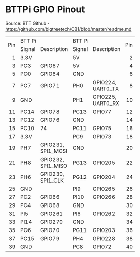 # BTTPi GPIO Pinout
Source: BTT Github - https://github.com/bigtreetech/CB1/blob/master/readme.md

<table border="0" cellpadding="0" cellspacing="0" width="407" style="border-collapse:
 collapse;table-layout:fixed;width:305pt">
 <colgroup><col width="27" style="mso-width-source:userset;mso-width-alt:987;width:20pt">
 <col width="44" style="mso-width-source:userset;mso-width-alt:1609;width:33pt">
 <col width="134" style="mso-width-source:userset;mso-width-alt:4900;width:101pt">
 <col width="44" style="mso-width-source:userset;mso-width-alt:1609;width:33pt">
 <col width="131" style="mso-width-source:userset;mso-width-alt:4790;width:98pt">
 <col width="27" style="mso-width-source:userset;mso-width-alt:987;width:20pt">
 </colgroup><tbody><tr class="xl6528877" height="20" style="mso-height-source:userset;height:15.0pt">
  <td rowspan="2" height="40" class="xl6928877" width="27" style="height:30.0pt;
  width:20pt">Pin</td>
  <td colspan="2" class="xl6628877" width="178" style="width:134pt">BTT Pi</td>
  <td colspan="2" class="xl6628877" width="175" style="width:131pt">BTT Pi</td>
  <td rowspan="2" class="xl6928877" width="27" style="width:20pt">Pin</td>
 </tr>
 <tr class="xl6528877" height="20" style="height:15.0pt">
  <td height="20" class="xl6728877" width="44" style="height:15.0pt;width:33pt">Signal</td>
  <td class="xl6628877" width="134" style="width:101pt">Description</td>
  <td class="xl6628877" width="44" style="width:33pt">Signal</td>
  <td class="xl6628877" width="131" style="width:98pt">Description</td>
 </tr>
 <tr class="xl6528877" height="20" style="mso-height-source:userset;height:15.0pt">
  <td height="20" class="xl6828877" align="right" width="27" style="height:15.0pt;
  width:20pt">1</td>
  <td colspan="2" class="xl7028877" width="178" style="width:134pt">3.3V</td>
  <td colspan="2" class="xl7128877" width="175" style="width:131pt">5V</td>
  <td class="xl6828877" align="right" width="27" style="width:20pt">2</td>
 </tr>
 <tr class="xl6528877" height="20" style="mso-height-source:userset;height:15.0pt">
  <td height="20" class="xl6828877" align="right" width="27" style="height:15.0pt;
  width:20pt">3</td>
  <td class="xl6728877" width="44" style="width:33pt">PC3</td>
  <td class="xl6628877" width="134" style="width:101pt">GPIO67</td>
  <td colspan="2" class="xl7128877" width="175" style="width:131pt">5V</td>
  <td class="xl6828877" align="right" width="27" style="width:20pt">4</td>
 </tr>
 <tr class="xl6528877" height="20" style="mso-height-source:userset;height:15.0pt">
  <td height="20" class="xl6828877" align="right" width="27" style="height:15.0pt;
  width:20pt">5</td>
  <td class="xl6728877" width="44" style="width:33pt">PC0</td>
  <td class="xl6628877" width="134" style="width:101pt">GPIO64</td>
  <td colspan="2" class="xl7228877" width="175" style="width:131pt">GND</td>
  <td class="xl6828877" align="right" width="27" style="width:20pt">6</td>
 </tr>
 <tr class="xl6528877" height="20" style="height:15.0pt">
  <td height="20" class="xl6828877" align="right" width="27" style="height:15.0pt;
  width:20pt">7</td>
  <td class="xl6728877" width="44" style="width:33pt">PC7</td>
  <td class="xl6628877" width="134" style="width:101pt">GPIO71</td>
  <td class="xl6628877" width="44" style="width:33pt">PH0</td>
  <td class="xl6628877" width="131" style="width:98pt">GPIO224, UART0_TX</td>
  <td class="xl6828877" align="right" width="27" style="width:20pt">8</td>
 </tr>
 <tr class="xl6528877" height="20" style="mso-height-source:userset;height:15.0pt">
  <td height="20" class="xl6828877" align="right" width="27" style="height:15.0pt;
  width:20pt">9</td>
  <td colspan="2" class="xl7228877" width="178" style="width:134pt">GND</td>
  <td class="xl6628877" width="44" style="width:33pt">PH1</td>
  <td class="xl6628877" width="131" style="width:98pt">GPIO225, UART0_RX</td>
  <td class="xl6828877" align="right" width="27" style="width:20pt">10</td>
 </tr>
 <tr class="xl6528877" height="20" style="height:15.0pt">
  <td height="20" class="xl6828877" align="right" width="27" style="height:15.0pt;
  width:20pt">11</td>
  <td class="xl6728877" width="44" style="width:33pt">PC14</td>
  <td class="xl6628877" width="134" style="width:101pt">GPIO78</td>
  <td class="xl6628877" width="44" style="width:33pt">PC13</td>
  <td class="xl6628877" width="131" style="width:98pt">GPIO77</td>
  <td class="xl6828877" align="right" width="27" style="width:20pt">12</td>
 </tr>
 <tr class="xl6528877" height="20" style="mso-height-source:userset;height:15.0pt">
  <td height="20" class="xl6828877" align="right" width="27" style="height:15.0pt;
  width:20pt">13</td>
  <td class="xl6728877" width="44" style="width:33pt">PC12</td>
  <td class="xl6628877" width="134" style="width:101pt">GPIO76</td>
  <td colspan="2" class="xl7228877" width="175" style="width:131pt">GND</td>
  <td class="xl6828877" align="right" width="27" style="width:20pt">14</td>
 </tr>
 <tr class="xl6528877" height="20" style="height:15.0pt">
  <td height="20" class="xl6828877" align="right" width="27" style="height:15.0pt;
  width:20pt">15</td>
  <td class="xl6728877" width="44" style="width:33pt">PC10</td>
  <td class="xl6628877" width="134" style="width:101pt">74</td>
  <td class="xl6628877" width="44" style="width:33pt">PC11</td>
  <td class="xl6628877" width="131" style="width:98pt">GPIO75</td>
  <td class="xl6828877" align="right" width="27" style="width:20pt">16</td>
 </tr>
 <tr class="xl6528877" height="20" style="mso-height-source:userset;height:15.0pt">
  <td height="20" class="xl6828877" align="right" width="27" style="height:15.0pt;
  width:20pt">17</td>
  <td colspan="2" class="xl7028877" width="178" style="width:134pt">3.3V</td>
  <td class="xl6628877" width="44" style="width:33pt">PC9</td>
  <td class="xl6628877" width="131" style="width:98pt">GPIO73</td>
  <td class="xl6828877" align="right" width="27" style="width:20pt">18</td>
 </tr>
 <tr class="xl6528877" height="20" style="mso-height-source:userset;height:15.0pt">
  <td height="20" class="xl6828877" align="right" width="27" style="height:15.0pt;
  width:20pt">19</td>
  <td class="xl6728877" width="44" style="width:33pt">PH7</td>
  <td class="xl6628877" width="134" style="width:101pt">GPIO231, SPI1_MOSI</td>
  <td colspan="2" class="xl7228877" width="175" style="width:131pt">GND</td>
  <td class="xl6828877" align="right" width="27" style="width:20pt">20</td>
 </tr>
 <tr class="xl6528877" height="20" style="mso-height-source:userset;height:15.0pt">
  <td height="20" class="xl6828877" align="right" width="27" style="height:15.0pt;
  width:20pt">21</td>
  <td class="xl6728877" width="44" style="width:33pt">PH8</td>
  <td class="xl6628877" width="134" style="width:101pt">GPIO232, SPI1_MISO</td>
  <td class="xl6628877" width="44" style="width:33pt">PG13</td>
  <td class="xl6628877" width="131" style="width:98pt">GPIO205</td>
  <td class="xl6828877" align="right" width="27" style="width:20pt">22</td>
 </tr>
 <tr class="xl6528877" height="20" style="mso-height-source:userset;height:15.0pt">
  <td height="20" class="xl6828877" align="right" width="27" style="height:15.0pt;
  width:20pt">23</td>
  <td class="xl6728877" width="44" style="width:33pt">PH6</td>
  <td class="xl6628877" width="134" style="width:101pt">GPIO230, SPI1_CLK</td>
  <td class="xl6628877" width="44" style="width:33pt">PG12</td>
  <td class="xl6628877" width="131" style="width:98pt">GPIO204</td>
  <td class="xl6828877" align="right" width="27" style="width:20pt">24</td>
 </tr>
 <tr class="xl6528877" height="20" style="mso-height-source:userset;height:15.0pt">
  <td height="20" class="xl6828877" align="right" width="27" style="height:15.0pt;
  width:20pt">25</td>
  <td colspan="2" class="xl7228877" width="178" style="width:134pt">GND</td>
  <td class="xl6628877" width="44" style="width:33pt">PI9</td>
  <td class="xl6628877" width="131" style="width:98pt">GPIO265</td>
  <td class="xl6828877" align="right" width="27" style="width:20pt">26</td>
 </tr>
 <tr class="xl6528877" height="20" style="mso-height-source:userset;height:15.0pt">
  <td height="20" class="xl6828877" align="right" width="27" style="height:15.0pt;
  width:20pt">27</td>
  <td class="xl6728877" width="44" style="width:33pt">PC2</td>
  <td class="xl6628877" width="134" style="width:101pt">GPIO66</td>
  <td class="xl6628877" width="44" style="width:33pt">PI10</td>
  <td class="xl6628877" width="131" style="width:98pt">GPIO266</td>
  <td class="xl6828877" align="right" width="27" style="width:20pt">28</td>
 </tr>
 <tr class="xl6528877" height="20" style="mso-height-source:userset;height:15.0pt">
  <td height="20" class="xl6828877" align="right" width="27" style="height:15.0pt;
  width:20pt">29</td>
  <td class="xl6728877" width="44" style="width:33pt">PC4</td>
  <td class="xl6628877" width="134" style="width:101pt">GPIO68</td>
  <td colspan="2" class="xl7228877" width="175" style="width:131pt">GND</td>
  <td class="xl6828877" align="right" width="27" style="width:20pt">30</td>
 </tr>
 <tr class="xl6528877" height="20" style="height:15.0pt">
  <td height="20" class="xl6828877" align="right" width="27" style="height:15.0pt;
  width:20pt">31</td>
  <td class="xl6728877" width="44" style="width:33pt">PI5</td>
  <td class="xl6628877" width="134" style="width:101pt">GPIO261</td>
  <td class="xl6628877" width="44" style="width:33pt">PI6</td>
  <td class="xl6628877" width="131" style="width:98pt">GPIO262</td>
  <td class="xl6828877" align="right" width="27" style="width:20pt">32</td>
 </tr>
 <tr class="xl6528877" height="20" style="mso-height-source:userset;height:15.0pt">
  <td height="20" class="xl6828877" align="right" width="27" style="height:15.0pt;
  width:20pt">33</td>
  <td class="xl6728877" width="44" style="width:33pt">PI14</td>
  <td class="xl6628877" width="134" style="width:101pt">GPIO270</td>
  <td colspan="2" class="xl7228877" width="175" style="width:131pt">GND</td>
  <td class="xl6828877" align="right" width="27" style="width:20pt">34</td>
 </tr>
 <tr class="xl6528877" height="20" style="mso-height-source:userset;height:15.0pt">
  <td height="20" class="xl6828877" align="right" width="27" style="height:15.0pt;
  width:20pt">35</td>
  <td class="xl6728877" width="44" style="width:33pt">PC6</td>
  <td class="xl6628877" width="134" style="width:101pt">GPIO70</td>
  <td class="xl6628877" width="44" style="width:33pt">PG11</td>
  <td class="xl6628877" width="131" style="width:98pt">GPIO203</td>
  <td class="xl6828877" align="right" width="27" style="width:20pt">36</td>
 </tr>
 <tr class="xl6528877" height="20" style="height:15.0pt">
  <td height="20" class="xl6828877" align="right" width="27" style="height:15.0pt;
  width:20pt">37</td>
  <td class="xl6728877" width="44" style="width:33pt">PC15</td>
  <td class="xl6628877" width="134" style="width:101pt">GPIO79</td>
  <td class="xl6628877" width="44" style="width:33pt">PH4</td>
  <td class="xl6628877" width="131" style="width:98pt">GPIO228</td>
  <td class="xl6828877" align="right" width="27" style="width:20pt">38</td>
 </tr>
 <tr class="xl6528877" height="20" style="mso-height-source:userset;height:15.0pt">
  <td height="20" class="xl6828877" align="right" width="27" style="height:15.0pt;
  width:20pt">39</td>
  <td colspan="2" class="xl7228877" width="178" style="width:134pt">GND</td>
  <td class="xl6628877" width="44" style="width:33pt">PC8</td>
  <td class="xl6628877" width="131" style="width:98pt">GPIO72</td>
  <td class="xl6828877" align="right" width="27" style="width:20pt">40</td>
 </tr>
 <!--[if supportMisalignedColumns]-->
 <tr height="0" style="display:none">
  <td width="27" style="width:20pt"></td>
  <td width="44" style="width:33pt"></td>
  <td width="134" style="width:101pt"></td>
  <td width="44" style="width:33pt"></td>
  <td width="131" style="width:98pt"></td>
  <td width="27" style="width:20pt"></td>
 </tr>
 <!--[endif]-->
</tbody></table>